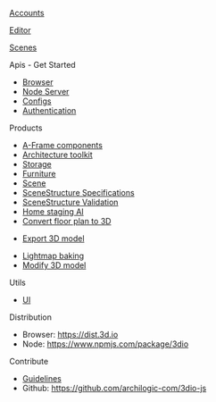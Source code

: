 [Accounts](../../accounts/1)

[Editor](../../editor/1)

[Scenes](../../scenes/1)

Apis - Get Started
* [Browser](get-started-browser.md)
* [Node Server](get-started-node-server.md)
* [Configs](configs.md)
* [Authentication](authentication.md)

Products
* [A-Frame components](aframe-components.md)
* [Architecture toolkit](architecture-toolkit.md)
* [Storage](storage.md)
* [Furniture](furniture.md)
* [Scene](scene.md)
* [SceneStructure Specifications](scene-structure-specifications.md)
* [SceneStructure Validation](scene-structure-validation.md)
* [Home staging AI](home-staging-ai.md)
* [Convert floor plan to 3D](convert-floor-plan-to-3d.md)
<!-- * Import 3D model -->
<!-- * Import matterport (3D scan) -->
* [Export 3D model](model-export.md)
<!-- * Materials -->
* [Lightmap baking](lightmap-baking.md)
* [Modify 3D model](modify.md)

Utils
* [UI](ui.md)

Distribution
* Browser: https://dist.3d.io
* Node: https://www.npmjs.com/package/3dio

Contribute
* [Guidelines](https://github.com/archilogic-com/3dio-js/blob/master/CONTRIBUTING.md)
* Github: https://github.com/archilogic-com/3dio-js
